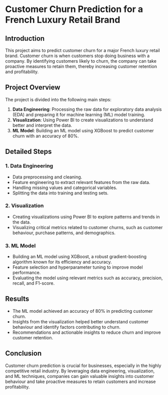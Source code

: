 # Customer Churn Prediction for a French Luxury Retail Brand

## Introduction
This project aims to predict customer churn for a major French luxury retail brand. Customer churn is when customers stop doing business with a company. By identifying customers likely to churn, the company can take proactive measures to retain them, thereby increasing customer retention and profitability.

## Project Overview
The project is divided into the following main steps:

1. **Data Engineering**: Processing the raw data for exploratory data analysis (EDA) and preparing it for machine learning (ML) model training.
2. **Visualization**: Using Power BI to create visualizations to understand better and interpret the data.
3. **ML Model**: Building an ML model using XGBoost to predict customer churn with an accuracy of 80%.

## Detailed Steps

### 1. Data Engineering
- Data preprocessing and cleaning.
- Feature engineering to extract relevant features from the raw data.
- Handling missing values and categorical variables.
- Splitting the data into training and testing sets.

### 2. Visualization
- Creating visualizations using Power BI to explore patterns and trends in the data.
- Visualizing critical metrics related to customer churns, such as customer behaviour, purchase patterns, and demographics.

### 3. ML Model
- Building an ML model using XGBoost, a robust gradient-boosting algorithm known for its efficiency and accuracy.
- Feature selection and hyperparameter tuning to improve model performance.
- Evaluating the model using relevant metrics such as accuracy, precision, recall, and F1-score.

## Results
- The ML model achieved an accuracy of 80% in predicting customer churn.
- Insights from the visualization helped better understand customer behaviour and identify factors contributing to churn.
- Recommendations and actionable insights to reduce churn and improve customer retention.

## Conclusion
Customer churn prediction is crucial for businesses, especially in the highly competitive retail industry. By leveraging data engineering, visualization, and ML techniques, companies can gain valuable insights into customer behaviour and take proactive measures to retain customers and increase profitability.
